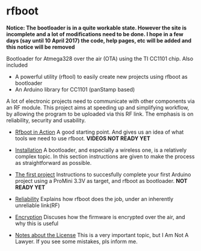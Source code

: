 # rfboot

**Notice: The bootloader is in a quite workable state. However the site is incomplete and a lot of modifications need to be done.
I hope in a few days (say until 10 April 2017) the code, help pages, etc will be added and this notice will be removed**

Bootloader for Atmega328 over the air (OTA) using the TI CC1101 chip.
Also included
- A powerful utility (rftool) to easily create new projects using rfboot as bootloader
- An Arduino library for CC1101 (panStamp based)

A lot of electronic projects need to communicate with other components via an RF module. This project aims at speeding up and simplifying workflow, by allowing the program to be uploaded via this RF link. The emphasis is on reliability, security and usability.

- [Rfboot in Action](https://github.com/pkarsy/rfboot/wiki/Rfboot-in-Action) A good starting point. And gives us an idea of what tools we need to use rfboot. **VIDEOS NOT READY YET**

- [Installation](https://github.com/pkarsy/rfboot/wiki/Installation) A bootloader, and especially a wireless one, is a relatively complex topic. In this section instructions are given to make the process as straightforward as possible.

- [The first project](https://github.com/pkarsy/rfboot/wiki/Fist-Project) Instructions to succesfully complete your first Arduino project using a ProMini 3.3V as target, and rfboot as bootloader. **NOT READY YET**

- [Reliability](https://github.com/pkarsy/rfboot/wiki/Reliability) Explains how rfboot does the job, under an inherently unreliable link(RF)

- [Encryption](https://github.com/pkarsy/rfboot/wiki/Encryption) Discuses how the firmware is encrypted over the air, and why this is useful

- [Notes about the License](https://github.com/pkarsy/rfboot/wiki/Notes-about-the-License) This is a very important topic, but I Am Not A Lawyer. If you see some mistakes, pls inform me.
